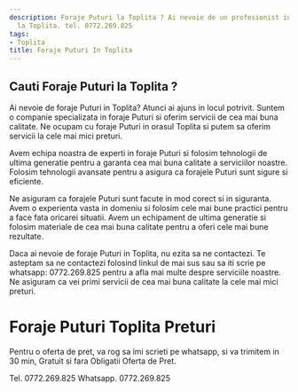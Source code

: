 ```yaml
---
description: Foraje Puturi la Toplita ? Ai nevoie de un profesionist in Foraje Puturi
  la Toplita. tel. 0772.269.825
tags:
- Toplita
title: Foraje Puturi In Toplita
---
```



## Cauti Foraje Puturi la Toplita ?

Ai nevoie de foraje Puturi in Toplita? Atunci ai ajuns in locul potrivit. Suntem o companie specializata in foraje Puturi si oferim servicii de cea mai buna calitate. Ne ocupam cu foraje Puturi in orasul Toplita si putem sa oferim servicii la cele mai mici preturi.

Avem echipa noastra de experti in foraje Puturi si folosim tehnologii de ultima generatie pentru a garanta cea mai buna calitate a serviciilor noastre. Folosim tehnologii avansate pentru a asigura ca forajele Puturi sunt sigure si eficiente.

Ne asiguram ca forajele Puturi sunt facute in mod corect si in siguranta. Avem o experienta vasta in domeniu si folosim cele mai bune practici pentru a face fata oricarei situatii. Avem un echipament de ultima generatie si folosim materiale de cea mai buna calitate pentru a oferi cele mai bune rezultate.

Daca ai nevoie de foraje Puturi in Toplita, nu ezita sa ne contactezi. Te asteptam sa ne contactezi folosind linkul de mai sus sau sa iti scrie pe whatsapp: 0772.269.825 pentru a afla mai multe despre serviciile noastre. Ne asiguram ca vei primi servicii de cea mai buna calitate la cele mai mici preturi.

# Foraje Puturi Toplita Preturi
Pentru o oferta de pret, va rog sa imi scrieti pe whatsapp, si va trimitem in 30 min, Gratuit si fara Obligatii Oferta de Pret.

Tel. 0772.269.825
Whatsapp. 0772.269.825